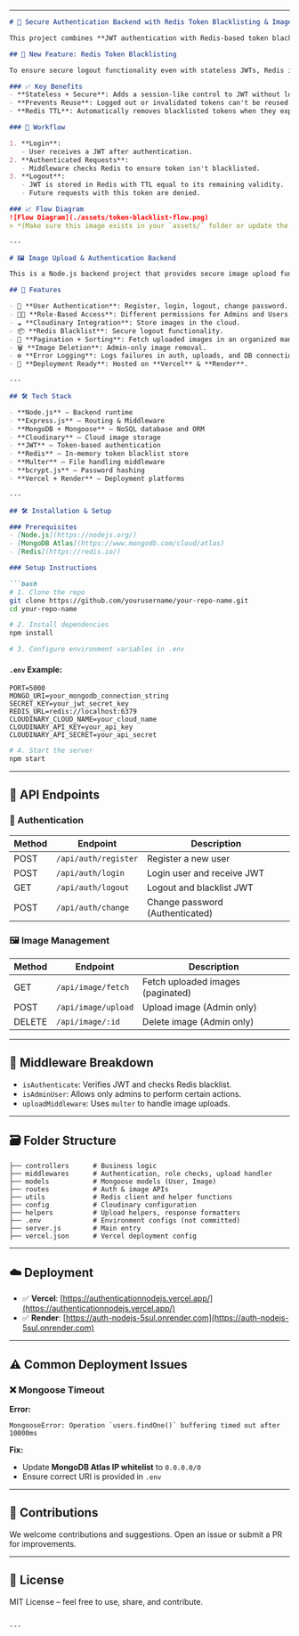 

---

```markdown
# 🔐 Secure Authentication Backend with Redis Token Blacklisting & Image Upload System

This project combines **JWT authentication with Redis-based token blacklisting** and **secure image upload functionality** using Cloudinary. It ensures robust, scalable, and secure handling of user sessions, image storage, and role-based access control.

## 🚀 New Feature: Redis Token Blacklisting

To ensure secure logout functionality even with stateless JWTs, Redis is integrated to blacklist tokens post-logout.

### ✅ Key Benefits
- **Stateless + Secure**: Adds a session-like control to JWT without losing stateless benefits.
- **Prevents Reuse**: Logged out or invalidated tokens can't be reused maliciously.
- **Redis TTL**: Automatically removes blacklisted tokens when they expire.

### 🔁 Workflow

1. **Login**:
   - User receives a JWT after authentication.
2. **Authenticated Requests**:
   - Middleware checks Redis to ensure token isn't blacklisted.
3. **Logout**:
   - JWT is stored in Redis with TTL equal to its remaining validity.
   - Future requests with this token are denied.

### 📈 Flow Diagram
![Flow Diagram](./assets/token-blacklist-flow.png)
> *(Make sure this image exists in your `assets/` folder or update the path)*

---

# 🖼️ Image Upload & Authentication Backend

This is a Node.js backend project that provides secure image upload functionality with authentication and role-based access control. Built using **Express.js**, **MongoDB**, and **Cloudinary**, it enables efficient image handling with scalable authentication.

## 🔧 Features

- 🔐 **User Authentication**: Register, login, logout, change password.
- 🧑‍💼 **Role-Based Access**: Different permissions for Admins and Users.
- ☁️ **Cloudinary Integration**: Store images in the cloud.
- 📦 **Redis Blacklist**: Secure logout functionality.
- 🔄 **Pagination + Sorting**: Fetch uploaded images in an organized manner.
- 🗑️ **Image Deletion**: Admin-only image removal.
- ⚙️ **Error Logging**: Logs failures in auth, uploads, and DB connections.
- 🚀 **Deployment Ready**: Hosted on **Vercel** & **Render**.

---

## 🛠 Tech Stack

- **Node.js** – Backend runtime
- **Express.js** – Routing & Middleware
- **MongoDB + Mongoose** – NoSQL database and ORM
- **Cloudinary** – Cloud image storage
- **JWT** – Token-based authentication
- **Redis** – In-memory token blacklist store
- **Multer** – File handling middleware
- **bcrypt.js** – Password hashing
- **Vercel + Render** – Deployment platforms

---

## 🛠️ Installation & Setup

### Prerequisites
- [Node.js](https://nodejs.org/)
- [MongoDB Atlas](https://www.mongodb.com/cloud/atlas)
- [Redis](https://redis.io/)

### Setup Instructions

```bash
# 1. Clone the repo
git clone https://github.com/yourusername/your-repo-name.git
cd your-repo-name

# 2. Install dependencies
npm install

# 3. Configure environment variables in .env
```

#### `.env` Example:
```env
PORT=5000
MONGO_URI=your_mongodb_connection_string
SECRET_KEY=your_jwt_secret_key
REDIS_URL=redis://localhost:6379
CLOUDINARY_CLOUD_NAME=your_cloud_name
CLOUDINARY_API_KEY=your_api_key
CLOUDINARY_API_SECRET=your_api_secret
```

```bash
# 4. Start the server
npm start
```

---

## 🔗 API Endpoints

### 🔐 Authentication

| Method | Endpoint               | Description                       |
|--------|------------------------|-----------------------------------|
| POST   | `/api/auth/register`   | Register a new user               |
| POST   | `/api/auth/login`      | Login user and receive JWT        |
| GET    | `/api/auth/logout`     | Logout and blacklist JWT          |
| POST   | `/api/auth/change`     | Change password (Authenticated)   |

### 🖼 Image Management

| Method | Endpoint               | Description                       |
|--------|------------------------|-----------------------------------|
| GET    | `/api/image/fetch`     | Fetch uploaded images (paginated)|
| POST   | `/api/image/upload`    | Upload image (Admin only)         |
| DELETE | `/api/image/:id`       | Delete image (Admin only)         |

---

## 🔐 Middleware Breakdown

- `isAuthenticate`: Verifies JWT and checks Redis blacklist.
- `isAdminUser`: Allows only admins to perform certain actions.
- `uploadMiddleware`: Uses `multer` to handle image uploads.

---

## 🗃 Folder Structure
```
├── controllers      # Business logic
├── middlewares      # Authentication, role checks, upload handler
├── models           # Mongoose models (User, Image)
├── routes           # Auth & image APIs
├── utils            # Redis client and helper functions
├── config           # Cloudinary configuration
├── helpers          # Upload helpers, response formatters
├── .env             # Environment configs (not committed)
├── server.js        # Main entry
├── vercel.json      # Vercel deployment config
```

---

## ☁️ Deployment

- ✅ **Vercel**: [https://authenticationnodejs.vercel.app/](https://authenticationnodejs.vercel.app/)
- ✅ **Render**: [https://auth-nodejs-5sul.onrender.com](https://auth-nodejs-5sul.onrender.com)

---

## ⚠️ Common Deployment Issues

### ❌ Mongoose Timeout
**Error:**
```
MongooseError: Operation `users.findOne()` buffering timed out after 10000ms
```

**Fix:**
- Update **MongoDB Atlas IP whitelist** to `0.0.0.0/0`
- Ensure correct URI is provided in `.env`

---

## 🤝 Contributions

We welcome contributions and suggestions. Open an issue or submit a PR for improvements.

---

## 🪪 License

MIT License – feel free to use, share, and contribute.
```

---
